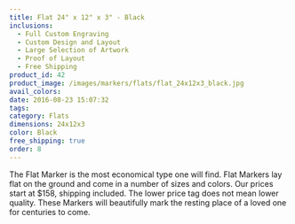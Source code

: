 ```yaml
---
title: Flat 24" x 12" x 3" - Black
inclusions:
  - Full Custom Engraving
  - Custom Design and Layout
  - Large Selection of Artwork
  - Proof of Layout
  - Free Shipping
product_id: 42
product_image: /images/markers/flats/flat_24x12x3_black.jpg
avail_colors: 
date: 2016-08-23 15:07:32
tags:
category: Flats
dimensions: 24x12x3
color: Black
free_shipping: true
order: 8
---
```

The Flat Marker is the most economical type one will find. Flat Markers lay flat on the ground and come in a number of sizes and colors. Our prices start at $158, shipping included. The lower price tag does not mean lower quality. These Markers will beautifully mark the resting place of a loved one for centuries to come.
